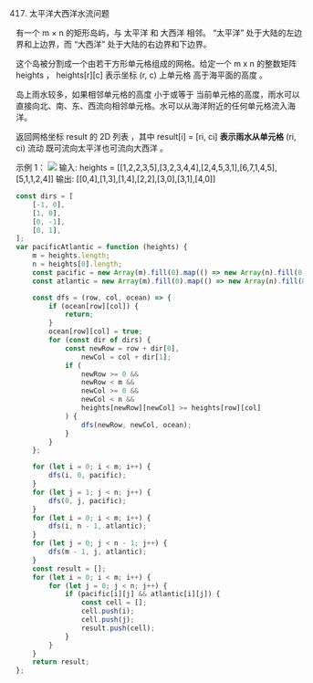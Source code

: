 417. 太平洋大西洋水流问题

有一个 m × n 的矩形岛屿，与 太平洋 和 大西洋 相邻。 “太平洋” 处于大陆的左边界和上边界，而 “大西洋” 处于大陆的右边界和下边界。

这个岛被分割成一个由若干方形单元格组成的网格。给定一个 m x n 的整数矩阵 heights ， heights[r][c] 表示坐标 (r, c) 上单元格 高于海平面的高度 。

岛上雨水较多，如果相邻单元格的高度 小于或等于 当前单元格的高度，雨水可以直接向北、南、东、西流向相邻单元格。水可以从海洋附近的任何单元格流入海洋。

返回网格坐标 result 的 2D 列表 ，其中 result[i] = [ri, ci] **表示雨水从单元格** (ri, ci) 流动 既可流向太平洋也可流向大西洋 。

示例 1：
![](https://assets.leetcode.com/uploads/2021/06/08/waterflow-grid.jpg)
输入: heights = [[1,2,2,3,5],[3,2,3,4,4],[2,4,5,3,1],[6,7,1,4,5],[5,1,1,2,4]]
输出: [[0,4],[1,3],[1,4],[2,2],[3,0],[3,1],[4,0]]

```js
const dirs = [
    [-1, 0],
    [1, 0],
    [0, -1],
    [0, 1],
];
var pacificAtlantic = function (heights) {
    m = heights.length;
    n = heights[0].length;
    const pacific = new Array(m).fill(0).map(() => new Array(n).fill(0));
    const atlantic = new Array(m).fill(0).map(() => new Array(n).fill(0));

    const dfs = (row, col, ocean) => {
        if (ocean[row][col]) {
            return;
        }
        ocean[row][col] = true;
        for (const dir of dirs) {
            const newRow = row + dir[0],
                newCol = col + dir[1];
            if (
                newRow >= 0 &&
                newRow < m &&
                newCol >= 0 &&
                newCol < n &&
                heights[newRow][newCol] >= heights[row][col]
            ) {
                dfs(newRow, newCol, ocean);
            }
        }
    };

    for (let i = 0; i < m; i++) {
        dfs(i, 0, pacific);
    }
    for (let j = 1; j < n; j++) {
        dfs(0, j, pacific);
    }
    for (let i = 0; i < m; i++) {
        dfs(i, n - 1, atlantic);
    }
    for (let j = 0; j < n - 1; j++) {
        dfs(m - 1, j, atlantic);
    }
    const result = [];
    for (let i = 0; i < m; i++) {
        for (let j = 0; j < n; j++) {
            if (pacific[i][j] && atlantic[i][j]) {
                const cell = [];
                cell.push(i);
                cell.push(j);
                result.push(cell);
            }
        }
    }
    return result;
};
```
